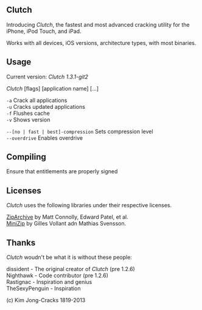 Clutch
------------
Introducing *Clutch*, the fastest and most advanced cracking utility for the iPhone, iPod Touch, and iPad.

Works with all devices, iOS versions, architecture types, with most binaries.

Usage
------------
Current version: *Clutch 1.3.1-git2*

*Clutch* [flags] [application name] [...]

`-a`      Crack all applications<br />
`-u`      Cracks updated applications<br />
`-f`      Flushes cache<br />
`-v`      Shows version<br />

`--[no | fast | best]-compression`      Sets compression level<br />
`--overdrive`     Enables overdrive<br />

Compiling
------------
Ensure that entitlements are properly signed

Licenses
------------
*Clutch* uses the following libraries under their respective licenses.

[ZipArchive](https://github.com/mattconnolly/ZipArchive/) by Matt Connolly, Edward Patel, et al.<br />
[MiniZip](http://www.winimage.com/zLibDll/minizip.html) by Gilles Vollant adn Mathias Svensson.

Thanks
------------
*Clutch* woudn't be what it is without these people:

dissident - The original creator of *Clutch* (pre 1.2.6)<br />
Nighthawk - Code contributor (pre 1.2.6)<br />
Rastignac - Inspiration and genius<br />
TheSexyPenguin - Inspiration<br />


(c) Kim Jong-Cracks 1819-2013


